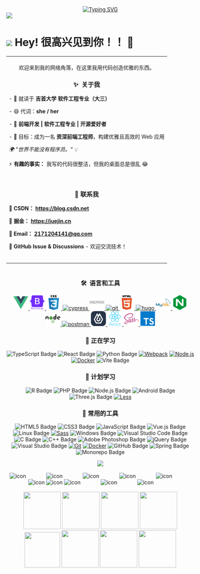 <div>
  <!-- dynamic typing effect 动态打字效果 -->
  <div align="center">
    <a href="https://blog.sunguoqi.com/">
      <img src="https://readme-typing-svg.demolab.com?font=Fira+Code&pause=1000&width=435&lines=console.log(%22Hello%2C%20World%22);欢迎来到 Pei 的主页！！&center=true&size=27" alt="Typing SVG" />
    </a>
  </div>

  <!-- Snake Code Contribution Map 贪吃蛇代码贡献图 --><img src="https://cdn.jsdelivr.net/gh/sun0225SUN/sun0225SUN/profile-snake-contrib/github-contribution-grid-snake-dark.svg" />
</div>

<h1><img src="https://emojis.slackmojis.com/emojis/images/1531849430/4246/blob-sunglasses.gif?1531849430" width="30"/> Hey! 很高兴见到你！！ 👋</h1>
<table align="center" style="margin: auto;">
  <tr>
    <td align="left">
      <br>
      <div align="center">
        <div>欢迎来到我的网络角落，在这里我用代码创造优雅的东西。</div>
        <h3>✨&nbsp; 关于我 </h3>
      </div>
      <p>- 📍 就读于 <b>吉首大学 软件工程专业（大三）</b></p>
      <p>- 😄 代词：<b>she / her</b></p>
      <p>- 🌱 <b>前端开发 | 软件工程专业 | 开源爱好者</b></p>
      <p>- 🎯 目标：成为一名 <b>资深前端工程师</b>，构建优雅且高效的 Web 应用</p>
      <p><i>🌍 "世界不能没有程序员。" 💡</i></p>
      <p>⚡ <b>有趣的事实：</b> 我写的代码很整洁，但我的桌面总是很乱 😂</p>
      <br>
      <div align="center">
        <h3>🤝 联系我</h3>
      </div>
      <p>🚀 <b>CSDN：</b> <a href="https://blog.csdn.net/m0_73172034?spm=1010.2135.3001.5343">
        <b>https://blog.csdn.net</b></a></p>
      <p>🔭 <b>掘金：</b> <a href="https://juejin.cn/user/2148892514729655">
        <b>https://juejin.cn</b></a></p>
      <p>📧 <b>Email：</b> <a href="mailto:2171204141@qq.com">
        <b>2171204141@qq.com</b></a></p>
      <p>💬 <b>GitHub Issue & Discussions</b> - 欢迎交流技术！</p>
      <br>
    </td>
  </tr>
</table>

<br>

<div align="center" >
  <h3>🛠️&nbsp;&nbsp;语言和工具</h3>
  <p align="center"> 
    <a href="https://cn.vuejs.org/" target="_blank"> 
      <svg class="logo" viewBox="0 0 128 128" width="40" height="40" data-v-2b313a12=""><path fill="#42b883" d="M78.8,10L64,35.4L49.2,10H0l64,110l64-110C128,10,78.8,10,78.8,10z" data-v-2b313a12=""></path><path fill="#35495e" d="M78.8,10L64,35.4L49.2,10H25.6L64,76l38.4-66H78.8z" data-v-2b313a12=""></path></svg>
    </a>
    <a href="https://getbootstrap.com" target="_blank"> 
      <img src="https://raw.githubusercontent.com/devicons/devicon/master/icons/bootstrap/bootstrap-plain-wordmark.svg" alt="bootstrap" width="40" height="40"/> 
    </a>
    <a href="https://www.w3schools.com/css/" target="_blank"> 
      <img src="https://raw.githubusercontent.com/devicons/devicon/master/icons/css3/css3-original-wordmark.svg" alt="css3" width="40" height="40"/> 
    </a>
    <a href="https://www.cypress.io" target="_blank"> 
      <img src="https://raw.githubusercontent.com/simple-icons/simple-icons/6e46ec1fc23b60c8fd0d2f2ff46db82e16dbd75f/icons/cypress.svg" alt="cypress" width="40" height="40"/> </a>
    <a href="https://expressjs.com" target="_blank"> 
      <img src="https://raw.githubusercontent.com/devicons/devicon/master/icons/express/express-original-wordmark.svg" alt="express" width="40" height="40"/> 
    </a>
    <a href="https://git-scm.com/" target="_blank"> 
      <img src="https://www.vectorlogo.zone/logos/git-scm/git-scm-icon.svg" alt="git" width="40" height="40"/> 
    </a>
    <a href="https://www.w3.org/html/" target="_blank"> 
      <img src="https://raw.githubusercontent.com/devicons/devicon/master/icons/html5/html5-original-wordmark.svg" alt="html5" width="40" height="40"/> 
    </a> 
    <a href="https://gohugo.io/" target="_blank"> 
      <img src="https://api.iconify.design/logos-hugo.svg" alt="hugo" width="40" height="40"/> 
    </a>
    <a href="https://www.mysql.com/" target="_blank"> 
      <img src="https://raw.githubusercontent.com/devicons/devicon/master/icons/mysql/mysql-original-wordmark.svg" alt="mysql" width="40" height="40"/> </a> 
    <a href="https://www.nginx.com" target="_blank"> 
      <img src="https://raw.githubusercontent.com/devicons/devicon/master/icons/nginx/nginx-original.svg" alt="nginx" width="40" height="40"/> 
    </a> 
    <a href="https://nodejs.org" target="_blank"> 
      <img src="https://raw.githubusercontent.com/devicons/devicon/master/icons/nodejs/nodejs-original-wordmark.svg" alt="nodejs" width="40" height="40"/> 
    </a> 
    <a href="https://postman.com" target="_blank"> 
      <img src="https://www.vectorlogo.zone/logos/getpostman/getpostman-icon.svg" alt="postman" width="40" height="40"/> 
    </a> 
    <a href="https://js.design" target="_blank"> 
      <svg xmlns="http://www.w3.org/2000/svg" xmlns:xlink="http://www.w3.org/1999/xlink" width="40" height="40" viewBox="0 0 32 32" fill="none"><g opacity="1" transform="translate(0 0)  rotate(0 16 16)"><path class="path-bg" fill-rule="evenodd" style="fill:#273347" transform="translate(0 0)  rotate(0 16 16)" opacity="1" d="M32,24.31L32,7.69C32,5.65 31.19,3.7 29.75,2.25C28.3,0.81 26.35,0 24.31,0L7.69,0C5.65,0 3.7,0.81 2.25,2.25C0.81,3.7 0,5.65 0,7.69L0,24.31C0,26.35 0.81,28.3 2.25,29.75C3.7,31.19 5.65,32 7.69,32L24.31,32C28.56,32 32,28.56 32,24.31Z "></path><g opacity="1" transform="translate(6.185384615384618 4.854692659091938)  rotate(0 9.814615384615387 10.910565497655234)"><g opacity="1" transform="translate(0 0)  rotate(0 9.814615384615387 10.910565497655234)"><g opacity="1" transform="translate(0 0)  rotate(0 9.814615384615387 10.910565497655234)"><path id="path-233" fill-rule="evenodd" style="fill:#FFFFFF" transform="translate(0 0)  rotate(0 9.814615384615387 10.910565497655236)" opacity="1" d="M13.17 0.48L19.47 12.32C19.68 12.72 19.68 13.2 19.47 13.6L15.48 21.1C15.24 21.54 14.78 21.82 14.27 21.82L5.36 21.82C4.85 21.82 4.39 21.54 4.15 21.1L0.16 13.6C-0.05 13.2 -0.05 12.72 0.16 12.32L6.46 0.48C6.7 0.04 7.25 -0.13 7.69 0.11C7.85 0.19 7.98 0.32 8.06 0.48L9.81 3.77L11.57 0.48C11.8 0.04 12.35 -0.13 12.79 0.11C12.95 0.19 13.08 0.32 13.17 0.48Z M12.3736 8.58463L11.0836 11.0046L11.6136 11.9946C11.7736 12.2946 11.8536 12.6246 11.8536 12.9546L11.8636 12.9546L11.8636 12.9946C11.8436 14.1146 10.9336 15.0046 9.81356 15.0046C8.68356 15.0046 7.77356 14.0946 7.77356 12.9646L7.77356 12.9546C7.77356 12.8246 7.78356 12.6946 7.81356 12.5546L7.81356 12.5246C7.86356 12.3146 7.93356 12.1246 8.03356 11.9546L8.03356 11.9446L9.81356 8.60463L9.81356 8.61463L11.1036 6.19463L11.9636 4.56463C12.0136 4.48463 12.0736 4.42463 12.1536 4.37463C12.3736 4.26463 12.6536 4.34463 12.7636 4.56463L17.0636 12.6346C17.1736 12.8346 17.1736 13.0746 17.0636 13.2746L13.9136 19.1846C13.7936 19.4046 13.5636 19.5446 13.3136 19.5446L6.31356 19.5446C6.06356 19.5446 5.83356 19.4046 5.71356 19.1846L2.56356 13.2746C2.45356 13.0746 2.45356 12.8346 2.56356 12.6346L6.86356 4.56463C6.90356 4.48463 6.96356 4.42463 7.04356 4.37463C7.27356 4.26463 7.54356 4.34463 7.66356 4.56463L8.52356 6.19463L6.00356 10.9246C5.88356 11.1546 5.78356 11.3846 5.71356 11.6246L5.70356 11.6546L5.66356 11.7646C5.55356 12.1446 5.49356 12.5446 5.49356 12.9646C5.49356 15.3446 7.43356 17.2846 9.81356 17.2846C12.2036 17.2846 14.1336 15.3446 14.1336 12.9646C14.1336 12.1846 13.9336 11.4546 13.5736 10.8346L12.3736 8.58463Z "></path></g></g></g></g></svg>
    </a> 
    <a href="https://reactjs.org/" target="_blank"> 
      <img src="https://raw.githubusercontent.com/devicons/devicon/master/icons/react/react-original-wordmark.svg" alt="react" width="40" height="40"/> 
    </a>
    <a href="https://sass-lang.com" target="_blank"> 
      <img src="https://raw.githubusercontent.com/devicons/devicon/master/icons/sass/sass-original.svg" alt="sass" width="40" height="40"/> 
    </a>
    <a href="https://www.typescriptlang.org/" target="_blank"> 
      <img src="https://raw.githubusercontent.com/devicons/devicon/master/icons/typescript/typescript-original.svg" alt="typescript" width="40" height="40"/> 
    </a> 
  </p>

<!--  skill badge 技能徽章 -->
<h3>💪 正在学习</h3>

![TypeScript Badge](https://img.shields.io/badge/TypeScript-3178C6?logo=typescript&logoColor=fff&style=flat)
![React Badge](https://img.shields.io/badge/React-61DAFB?logo=react&logoColor=000&style=flat)
![Python Badge](https://img.shields.io/badge/Python-3776AB?logo=python&logoColor=fff&style=flat)
[![Webpack](https://img.shields.io/badge/Webpack-3BC4F3?style=flat-square&logo=Webpack&logoColor=ffffff)](https://webpack.js.org/)
[![Node.js](https://img.shields.io/badge/Node.js-5D9741?style=flat-square&logo=Node.js&logoColor=ffffff)](https://nodejs.org/en/)
[![Docker](https://img.shields.io/badge/Docker-3AC1D0?style=flat-square&logo=Docker&logoColor=ffffff)](https://www.docker.com/)
![Vite Badge](https://img.shields.io/badge/Vite-646CFF?logo=vite&logoColor=fff&style=flat)

<h3>🧠 计划学习</h3>

![R Badge](https://img.shields.io/badge/R-276DC3?logo=r&logoColor=fff&style=flat)
![PHP Badge](https://img.shields.io/badge/PHP-777BB4?logo=php&logoColor=fff&style=flat)
![Node.js Badge](https://img.shields.io/badge/Node.js-393?logo=nodedotjs&logoColor=fff&style=flat)
![Android Badge](https://img.shields.io/badge/Android-3DDC84?logo=android&logoColor=fff&style=flat)
![Three.js Badge](https://img.shields.io/badge/Three.js-092E20?logo=threedotjs&logoColor=fff&style=flat)
[![Less](https://img.shields.io/badge/Less-45A4B8?style=flat-square&logo=Less&logoColor=ffffff)](https://lesscss.org/)

<h3>🧰 常用的工具</h3>

![HTML5 Badge](https://img.shields.io/badge/HTML5-E34F26?logo=html5&logoColor=fff&style=flat)
![CSS3 Badge](https://img.shields.io/badge/CSS3-1572B6?logo=css3&logoColor=fff&style=flat)
![JavaScript Badge](https://img.shields.io/badge/JavaScript-F7DF1E?logo=javascript&logoColor=000&style=flat)
![Vue.js Badge](https://img.shields.io/badge/Vue.js-4FC08D?logo=vuedotjs&logoColor=fff&style=flat)
![Linux Badge](https://img.shields.io/badge/Linux-FCC624?logo=linux&logoColor=000&style=flat)
[![Sass](https://img.shields.io/badge/Sass-88C7D4?style=flat-square&logo=Sass&logoColor=ffffff)](https://sass-lang.com/)
![Windows Badge](https://img.shields.io/badge/Windows-0078D6?logo=windows&logoColor=fff&style=flat)
![Visual Studio Code Badge](https://img.shields.io/badge/Visual%20Studio%20Code-007ACC?logo=visualstudiocode&logoColor=fff&style=flat)
![C Badge](https://img.shields.io/badge/C-A8B9CC?logo=c&logoColor=fff&style=flat)
![C++ Badge](https://img.shields.io/badge/C%2B%2B-00599C?logo=cplusplus&logoColor=fff&style=flat)
![Adobe Photoshop Badge](https://img.shields.io/badge/Adobe%20Photoshop-31A8FF?logo=adobephotoshop&logoColor=fff&style=flat)
![jQuery Badge](https://img.shields.io/badge/jQuery-0769AD?logo=jquery&logoColor=fff&style=flat)
![Visual Studio Badge](https://img.shields.io/badge/Visual%20Studio-5C2D91?logo=visualstudio&logoColor=fff&style=flat)
[![Git](https://img.shields.io/badge/Git-C1D72F?style=flat-square&logo=Git&logoColor=ffffff)](https://git-scm.com/)
[![Docker](https://img.shields.io/badge/Docker-3AC1D0?style=flat-square&logo=Docker&logoColor=ffffff)](https://www.docker.com/)
![GitHub Badge](https://img.shields.io/badge/GitHub-181717?logo=github&logoColor=fff&style=flat)
![Spring Badge](https://img.shields.io/badge/Spring-6DB33F?logo=spring&logoColor=fff&style=flat)
![Monorepo Badge](https://img.shields.io/badge/Monorepo-FC5D73?logo=SpringBoot&logoColor=ffffff&style=flat)

<!-- programming tool icon 编程工具图标 -->

<img src="https://skillicons.dev/icons?i=ai,npm,c,cpp,ts,discord,pinia,vite,twitter,mongodb,instagram,idea,git,vscode" /><br>

<!-- svg -->
<div align="center">
  <img src="https://techstack-generator.vercel.app/kubernetes-icon.svg" alt="icon" width="65" style="width: 65px; height: 65px; margin-right: 50px; margin-bottom: 0px;" />
	<img src="https://techstack-generator.vercel.app/js-icon.svg" alt="icon" width="65" style="width: 65px; height: 65px; margin-right: 50px; margin-bottom: 0px;" />
	<img src="https://techstack-generator.vercel.app/mysql-icon.svg" alt="icon" width="65" style="width: 65px; height: 65px; margin-right: 50px; margin-bottom: 0px;" />
	<img src="https://techstack-generator.vercel.app/webpack-icon.svg" alt="icon" width="65" style="width: 65px; height: 65px; margin-right: 50px; margin-bottom: 0px;" />
	<img src="https://techstack-generator.vercel.app/docker-icon.svg" alt="icon" width="65" style="width: 65px; height: 65px; margin-right: 50px; margin-bottom: 0px;" /> 
	<!-- <img src="https://techstack-generator.vercel.app/redux-icon.svg" alt="icon" width="65" style="width: 65px; height: 65px; margin-right: 0px; margin-bottom: 0px;" /> -->
	<img src="https://techstack-generator.vercel.app/java-icon.svg" alt="icon" width="65" style="width: 65px; height: 65px; margin-right: 0px; margin-bottom: 0px;" />
	<img src="https://techstack-generator.vercel.app/eslint-icon.svg" alt="icon" width="65" style="width: 65px; height: 65px; margin-right: 0px; margin-bottom: 0px;" />
	<img src="https://techstack-generator.vercel.app/aws-icon.svg" alt="icon" width="65" style="width: 65px; height: 65px; margin-right: 50px; margin-bottom: 0px;" />
  <img src="https://techstack-generator.vercel.app/ts-icon.svg" alt="icon" width="65" style="width: 65px; height: 65px; margin-right: 50px; margin-bottom: 0px;" />
	<img src="https://techstack-generator.vercel.app/nginx-icon.svg" alt="icon" width="65" style="width: 65px; height: 65px; margin-right: 50px; margin-bottom: 0px;" />
</div>    
<br>

<!-- gif -->

<div align="center">
  <img height="100" width="100" src="https://cdn.jsdelivr.net/gh/sun0225SUN/sun0225SUN/assets/images/html.webp">
  <img height="100" width="100" src="https://cdn.jsdelivr.net/gh/sun0225SUN/sun0225SUN/assets/images/cssgif.webp">
  <img height="100" width="100" src="https://cdn.jsdelivr.net/gh/sun0225SUN/sun0225SUN/assets/images/vscode.webp">
  <img height="100" width="100" src="https://cdn.jsdelivr.net/gh/sun0225SUN/sun0225SUN/assets/images/react.webp">
  <img height="95" width="95" src="https://cdn.jsdelivr.net/gh/sun0225SUN/sun0225SUN/assets/images/vue.webp">
  <img height="100" width="100" src="https://cdn.jsdelivr.net/gh/sun0225SUN/sun0225SUN/assets/images/python.webp">
  <img height="100" width="100" src="https://cdn.jsdelivr.net/gh/sun0225SUN/sun0225SUN/assets/images/js.webp">
  <img height="100" width="100" src="https://cdn.jsdelivr.net/gh/sun0225SUN/sun0225SUN/assets/images/github.webp">
</div>
